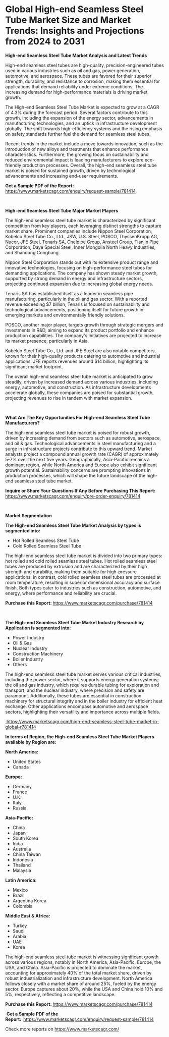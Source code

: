 <p><h1>Global High-end Seamless Steel Tube Market Size and Market Trends: Insights and Projections from 2024 to 2031</h1></p><p><strong>High-end Seamless Steel Tube Market Analysis and Latest Trends</strong></p>
<p><p>High-end seamless steel tubes are high-quality, precision-engineered tubes used in various industries such as oil and gas, power generation, automotive, and aerospace. These tubes are favored for their superior strength, durability, and resistance to corrosion, making them essential for applications that demand reliability under extreme conditions. The increasing demand for high-performance materials is driving market growth.</p><p>The High-end Seamless Steel Tube Market is expected to grow at a CAGR of 4.3% during the forecast period. Several factors contribute to this growth, including the expansion of the energy sector, advancements in manufacturing technologies, and an uptick in infrastructure development globally. The shift towards high-efficiency systems and the rising emphasis on safety standards further fuel the demand for seamless steel tubes.</p><p>Recent trends in the market include a move towards innovation, such as the introduction of new alloys and treatments that enhance performance characteristics. Furthermore, the growing focus on sustainability and reduced environmental impact is leading manufacturers to explore eco-friendly production processes. Overall, the high-end seamless steel tube market is poised for sustained growth, driven by technological advancements and increasing end-user requirements.</p></p>
<p><strong>Get a Sample PDF of the Report:&nbsp;</strong> <a href="https://www.marketscagr.com/enquiry/request-sample/781414?utm_campaign=1166&utm_medium=2&utm_source=Github&utm_content=ia&utm_term=30122024&utm_id=high-end-seamless-steel-tube">https://www.marketscagr.com/enquiry/request-sample/781414</a></p>
<p>&nbsp;</p>
<p><strong>High-end Seamless Steel Tube Major Market Players</strong></p>
<p><p>The high-end seamless steel tube market is characterized by significant competition from key players, each leveraging distinct strengths to capture market share. Prominent companies include Nippon Steel Corporation, Kobelco Steel Tube Co., Ltd., JSW, U.S. Steel, POSCO, ThyssenKrupp AG, Nucor, JFE Steel, Tenaris SA, Chelpipe Group, Ansteel Group, Tianjin Pipe Corporation, Daye Special Steel, Inner Mongolia North Heavy Industries, and Shandong Congbang.</p><p>Nippon Steel Corporation stands out with its extensive product range and innovative technologies, focusing on high-performance steel tubes for demanding applications. The company has shown steady market growth, supported by strong demand in energy and infrastructure sectors, projecting continued expansion due to increasing global energy needs.</p><p>Tenaris SA has established itself as a leader in seamless pipe manufacturing, particularly in the oil and gas sector. With a reported revenue exceeding $7 billion, Tenaris is focused on sustainability and technological advancements, positioning itself for future growth in emerging markets and environmentally friendly solutions.</p><p>POSCO, another major player, targets growth through strategic mergers and investments in R&D, aiming to expand its product portfolio and enhance production capabilities. The company's initiatives are projected to increase its market presence, particularly in Asia.</p><p>Kobelco Steel Tube Co., Ltd. and JFE Steel are also notable competitors, known for their high-quality products catering to automotive and industrial applications. JFE reports revenues around $14 billion, highlighting its significant market footprint.</p><p>The overall high-end seamless steel tube market is anticipated to grow steadily, driven by increased demand across various industries, including energy, automotive, and construction. As infrastructure developments accelerate globally, these companies are poised for substantial growth, projecting revenues to rise in tandem with market expansion.</p></p>
<p>&nbsp;</p>
<p><strong>What Are The Key Opportunities For High-end Seamless Steel Tube Manufacturers?</strong></p>
<p><p>The high-end seamless steel tube market is poised for robust growth, driven by increasing demand from sectors such as automotive, aerospace, and oil & gas. Technological advancements in steel manufacturing and a surge in infrastructure projects contribute to this upward trend. Market analysts project a compound annual growth rate (CAGR) of approximately 5-7% over the next five years. Geographically, Asia-Pacific remains a dominant region, while North America and Europe also exhibit significant growth potential. Sustainability concerns are prompting innovations in production processes, which will shape the future landscape of the high-end seamless steel tube market.</p></p>
<p><strong>Inquire or Share Your Questions If Any Before Purchasing This Report:</strong> <a href="https://www.marketscagr.com/enquiry/pre-order-enquiry/781414?utm_campaign=1166&utm_medium=2&utm_source=Github&utm_content=ia&utm_term=30122024&utm_id=high-end-seamless-steel-tube">https://www.marketscagr.com/enquiry/pre-order-enquiry/781414</a></p>
<p>&nbsp;</p>
<p><strong>Market Segmentation</strong></p>
<p><strong>The High-end Seamless Steel Tube Market Analysis by types is segmented into:</strong></p>
<p><ul><li>Hot Rolled Seamless Steel Tube</li><li>Cold Rolled Seamless Steel Tube</li></ul></p>
<p><p>The high-end seamless steel tube market is divided into two primary types: hot rolled and cold rolled seamless steel tubes. Hot rolled seamless steel tubes are produced by extrusion and are characterized by their high strength and durability, making them suitable for high-pressure applications. In contrast, cold rolled seamless steel tubes are processed at room temperature, resulting in superior dimensional accuracy and surface finish. Both types cater to industries such as construction, automotive, and energy, where performance and reliability are crucial.</p></p>
<p><strong>Purchase this Report:&nbsp;</strong><a href="https://www.marketscagr.com/purchase/781414?utm_campaign=1166&utm_medium=2&utm_source=Github&utm_content=ia&utm_term=30122024&utm_id=high-end-seamless-steel-tube">https://www.marketscagr.com/purchase/781414</a></p>
<p>&nbsp;</p>
<p><strong>The High-end Seamless Steel Tube Market Industry Research by Application is segmented into:</strong></p>
<p><ul><li>Power Industry</li><li>Oil & Gas</li><li>Nuclear Industry</li><li>Construction Machinery</li><li>Boiler Industry</li><li>Others</li></ul></p>
<p><p>The high-end seamless steel tube market serves various critical industries, including the power sector, where it supports energy generation systems; the oil and gas industry, which requires durable tubing for exploration and transport; and the nuclear industry, where precision and safety are paramount. Additionally, these tubes are essential in construction machinery for structural integrity and in the boiler industry for efficient heat exchange. Other applications encompass automotive and aerospace sectors, highlighting their versatility and importance across multiple fields.</p></p>
<p><a href="https://www.marketscagr.com/high-end-seamless-steel-tube-market-in-global-r781414?utm_campaign=1166&utm_medium=2&utm_source=Github&utm_content=ia&utm_term=30122024&utm_id=high-end-seamless-steel-tube">&nbsp;https://www.marketscagr.com/high-end-seamless-steel-tube-market-in-global-r781414</a></p>
<p><strong>In terms of Region, the High-end Seamless Steel Tube Market Players available by Region are:</strong></p>
<p>
    <p> <strong> North America: </strong>
        <ul>
            <li>United States</li>
            <li>Canada</li>
        </ul>
        </p> 
    <p> <strong> Europe: </strong>
        <ul>
            <li>Germany</li>
            <li>France</li>
            <li>U.K.</li>
            <li>Italy</li>
            <li>Russia</li>
        </ul>
        </p> 
    <p> <strong> Asia-Pacific: </strong>
        <ul>
            <li>China</li>
            <li>Japan</li>
            <li>South Korea</li>
            <li>India</li>
            <li>Australia</li>
            <li>China Taiwan</li>
            <li>Indonesia</li>
            <li>Thailand</li>
            <li>Malaysia</li>
        </ul>
        </p> 
    <p> <strong> Latin America: </strong>
        <ul>
            <li>Mexico</li>
            <li>Brazil</li>
            <li>Argentina Korea</li>
            <li>Colombia</li>
        </ul>
        </p> 
    <p> <strong> Middle East & Africa: </strong>
        <ul>
            <li>Turkey</li>
            <li>Saudi</li>
            <li>Arabia</li>
            <li>UAE</li>
            <li>Korea</li>
        </ul>
    </p>
    </p>
<p><p>The high-end seamless steel tube market is witnessing significant growth across various regions, notably in North America, Asia-Pacific, Europe, the USA, and China. Asia-Pacific is projected to dominate the market, accounting for approximately 40% of the total market share, driven by robust industrialization and infrastructure development. North America follows closely with a market share of around 25%, fueled by the energy sector. Europe captures about 20%, while the USA and China hold 10% and 5%, respectively, reflecting a competitive landscape.</p></p>
<p><strong>Purchase this Report: </strong><a href="https://www.marketscagr.com/purchase/781414?utm_campaign=1166&utm_medium=2&utm_source=Github&utm_content=ia&utm_term=30122024&utm_id=high-end-seamless-steel-tube">https://www.marketscagr.com/purchase/781414</a></p>
<p>&nbsp;<strong>Get a Sample PDF of the Report:&nbsp;&nbsp;</strong><a href="https://www.marketscagr.com/enquiry/request-sample/781414?utm_campaign=1166&utm_medium=2&utm_source=Github&utm_content=ia&utm_term=30122024&utm_id=high-end-seamless-steel-tube">https://www.marketscagr.com/enquiry/request-sample/781414</a></p>
<p><strong></strong></p>
<p>Check more reports on <a href="https://www.marketscagr.com/?utm_campaign=1166&utm_medium=2&utm_source=Github&utm_content=ia&utm_term=30122024&utm_id=high-end-seamless-steel-tube">https://www.marketscagr.com/</a></p>
